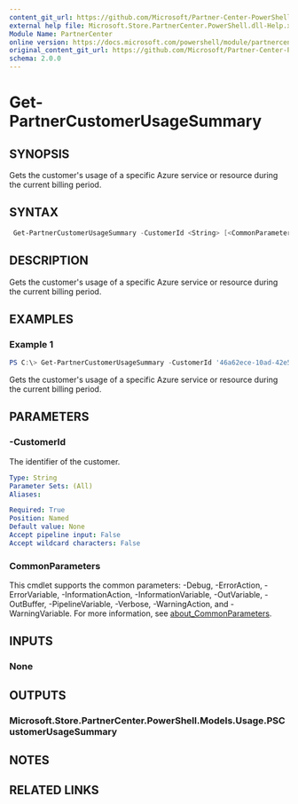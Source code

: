 ```yaml
---
content_git_url: https://github.com/Microsoft/Partner-Center-PowerShell/blob/master/docs/help/Get-PartnerCustomerUsageSummary.md
external help file: Microsoft.Store.PartnerCenter.PowerShell.dll-Help.xml
Module Name: PartnerCenter
online version: https://docs.microsoft.com/powershell/module/partnercenter/Get-PartnerCustomerUsageSummary
original_content_git_url: https://github.com/Microsoft/Partner-Center-PowerShell/blob/master/docs/help/Get-PartnerCustomerUsageSummary.md
schema: 2.0.0
---
```


# Get-PartnerCustomerUsageSummary

## SYNOPSIS
Gets the customer's usage of a specific Azure service or resource during the current billing period.

## SYNTAX

```powershell
 Get-PartnerCustomerUsageSummary -CustomerId <String> [<CommonParameters>]
```

## DESCRIPTION
Gets the customer's usage of a specific Azure service or resource during the current billing period.

## EXAMPLES

### Example 1
```powershell
PS C:\> Get-PartnerCustomerUsageSummary -CustomerId '46a62ece-10ad-42e5-b3f1-b2ed53e6fc08'
```

Gets the customer's usage of a specific Azure service or resource during the current billing period.

## PARAMETERS

### -CustomerId
The identifier of the customer.

```yaml
Type: String
Parameter Sets: (All)
Aliases:

Required: True
Position: Named
Default value: None
Accept pipeline input: False
Accept wildcard characters: False
```

### CommonParameters
This cmdlet supports the common parameters: -Debug, -ErrorAction, -ErrorVariable, -InformationAction, -InformationVariable, -OutVariable, -OutBuffer, -PipelineVariable, -Verbose, -WarningAction, and -WarningVariable. For more information, see [about_CommonParameters](http://go.microsoft.com/fwlink/?LinkID=113216).

## INPUTS

### None

## OUTPUTS

### Microsoft.Store.PartnerCenter.PowerShell.Models.Usage.PSCustomerUsageSummary

## NOTES

## RELATED LINKS

